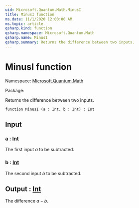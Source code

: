 ```yaml
---
uid: Microsoft.Quantum.Math.MinusI
title: MinusI function
ms.date: 11/1/2020 12:00:00 AM
ms.topic: article
qsharp.kind: function
qsharp.namespace: Microsoft.Quantum.Math
qsharp.name: MinusI
qsharp.summary: Returns the difference between two inputs.
---
```


# MinusI function

Namespace: [Microsoft.Quantum.Math](xref:Microsoft.Quantum.Math)

Package: [](https://nuget.org/packages/)


Returns the difference between two inputs.

```qsharp
function MinusI (a : Int, b : Int) : Int
```


## Input

### a : [Int](xref:microsoft.quantum.lang-ref.int)

The first input $a$ to be subtracted.


### b : [Int](xref:microsoft.quantum.lang-ref.int)

The second input $b$ to be subtracted.



## Output : [Int](xref:microsoft.quantum.lang-ref.int)

The difference $a - b$.